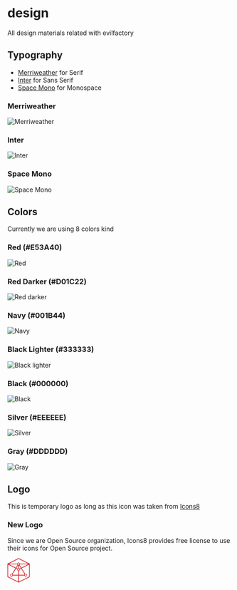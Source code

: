 # design

All design materials related with evilfactory

## Typography

- [Merriweather](https://fonts.google.com/specimen/Merriweather) for Serif
- [Inter](https://rsms.me/inter/) for Sans Serif
- [Space Mono](https://fonts.google.com/specimen/Space+Mono) for Monospace

### Merriweather

![Merriweather](https://i.imgur.com/dsN9pqW.png)

### Inter

![Inter](https://rsms.me/inter/samples/img/a-z-regular.svg)

### Space Mono

![Space Mono](https://i.imgur.com/FQEQ5Rf.png)

## Colors

Currently we are using 8 colors kind

### Red (#E53A40)

![Red](https://i.imgur.com/0Q9R4LU.png)

### Red Darker (#D01C22)

![Red darker](https://i.imgur.com/6pzyJpe.png)

### Navy (#001B44)

![Navy](https://i.imgur.com/9fLBhK8.png)

### Black Lighter (#333333)

![Black lighter](https://i.imgur.com/TdvGdwq.png)

### Black (#000000)

![Black](https://i.imgur.com/vFUKzTK.png)

### Silver (#EEEEEE)

![Silver](https://i.imgur.com/TyNL2JN.png)

### Gray (#DDDDDD)

![Gray](https://i.imgur.com/L32losL.png)

## Logo

This is temporary logo as long as this icon was taken from [Icons8](https://icons8.com)

### New Logo

Since we are Open Source organization, Icons8 provides free license to use their icons for
Open Source project.

<img src="logo/512-transp.svg" width=10%>
